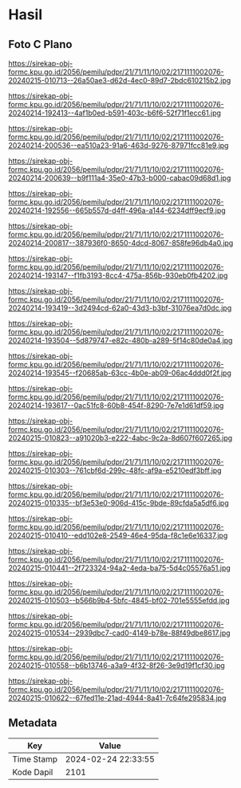 # Hasil

## Foto C Plano

https://sirekap-obj-formc.kpu.go.id/2056/pemilu/pdpr/21/71/11/10/02/2171111002076-20240215-010713--26a50ae3-d62d-4ec0-89d7-2bdc610215b2.jpg

https://sirekap-obj-formc.kpu.go.id/2056/pemilu/pdpr/21/71/11/10/02/2171111002076-20240214-192413--4af1b0ed-b591-403c-b6f6-52f71f1ecc61.jpg

https://sirekap-obj-formc.kpu.go.id/2056/pemilu/pdpr/21/71/11/10/02/2171111002076-20240214-200536--ea510a23-91a6-463d-9276-87971fcc81e9.jpg

https://sirekap-obj-formc.kpu.go.id/2056/pemilu/pdpr/21/71/11/10/02/2171111002076-20240214-200639--b9f111a4-35e0-47b3-b000-cabac09d68d1.jpg

https://sirekap-obj-formc.kpu.go.id/2056/pemilu/pdpr/21/71/11/10/02/2171111002076-20240214-192556--665b557d-d4ff-496a-a144-6234dff9ecf9.jpg

https://sirekap-obj-formc.kpu.go.id/2056/pemilu/pdpr/21/71/11/10/02/2171111002076-20240214-200817--387936f0-8650-4dcd-8067-858fe96db4a0.jpg

https://sirekap-obj-formc.kpu.go.id/2056/pemilu/pdpr/21/71/11/10/02/2171111002076-20240214-193147--f1fb3193-8cc4-475a-856b-930eb0fb4202.jpg

https://sirekap-obj-formc.kpu.go.id/2056/pemilu/pdpr/21/71/11/10/02/2171111002076-20240214-193419--3d2494cd-62a0-43d3-b3bf-31076ea7d0dc.jpg

https://sirekap-obj-formc.kpu.go.id/2056/pemilu/pdpr/21/71/11/10/02/2171111002076-20240214-193504--5d879747-e82c-480b-a289-5f14c80de0a4.jpg

https://sirekap-obj-formc.kpu.go.id/2056/pemilu/pdpr/21/71/11/10/02/2171111002076-20240214-193545--f20685ab-63cc-4b0e-ab09-06ac4ddd0f2f.jpg

https://sirekap-obj-formc.kpu.go.id/2056/pemilu/pdpr/21/71/11/10/02/2171111002076-20240214-193617--0ac51fc8-60b8-454f-8290-7e7e1d61df59.jpg

https://sirekap-obj-formc.kpu.go.id/2056/pemilu/pdpr/21/71/11/10/02/2171111002076-20240215-010823--a91020b3-e222-4abc-9c2a-8d607f607265.jpg

https://sirekap-obj-formc.kpu.go.id/2056/pemilu/pdpr/21/71/11/10/02/2171111002076-20240215-010303--761cbf6d-299c-48fc-af9a-e5210edf3bff.jpg

https://sirekap-obj-formc.kpu.go.id/2056/pemilu/pdpr/21/71/11/10/02/2171111002076-20240215-010335--bf3e53e0-906d-415c-9bde-89cfda5a5df6.jpg

https://sirekap-obj-formc.kpu.go.id/2056/pemilu/pdpr/21/71/11/10/02/2171111002076-20240215-010410--edd102e8-2549-46e4-95da-f8c1e6e16337.jpg

https://sirekap-obj-formc.kpu.go.id/2056/pemilu/pdpr/21/71/11/10/02/2171111002076-20240215-010441--2f723324-94a2-4eda-ba75-5d4c05576a51.jpg

https://sirekap-obj-formc.kpu.go.id/2056/pemilu/pdpr/21/71/11/10/02/2171111002076-20240215-010503--b566b9b4-5bfc-4845-bf02-701e5555efdd.jpg

https://sirekap-obj-formc.kpu.go.id/2056/pemilu/pdpr/21/71/11/10/02/2171111002076-20240215-010534--2939dbc7-cad0-4149-b78e-88f49dbe8617.jpg

https://sirekap-obj-formc.kpu.go.id/2056/pemilu/pdpr/21/71/11/10/02/2171111002076-20240215-010558--b6b13746-a3a9-4f32-8f26-3e9d19f1cf30.jpg

https://sirekap-obj-formc.kpu.go.id/2056/pemilu/pdpr/21/71/11/10/02/2171111002076-20240215-010622--67fed11e-21ad-4944-8a41-7c64fe295834.jpg


## Metadata

| Key        | Value               |
| ---------- | ------------------- |
| Time Stamp | 2024-02-24 22:33:55 |
| Kode Dapil | 2101                |



